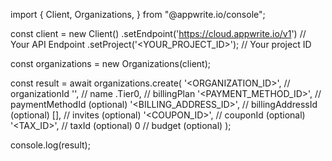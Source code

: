 import { Client, Organizations,  } from "@appwrite.io/console";

const client = new Client()
    .setEndpoint('https://cloud.appwrite.io/v1') // Your API Endpoint
    .setProject('<YOUR_PROJECT_ID>'); // Your project ID

const organizations = new Organizations(client);

const result = await organizations.create(
    '<ORGANIZATION_ID>', // organizationId
    '<NAME>', // name
    .Tier0, // billingPlan
    '<PAYMENT_METHOD_ID>', // paymentMethodId (optional)
    '<BILLING_ADDRESS_ID>', // billingAddressId (optional)
    [], // invites (optional)
    '<COUPON_ID>', // couponId (optional)
    '<TAX_ID>', // taxId (optional)
    0 // budget (optional)
);

console.log(result);

